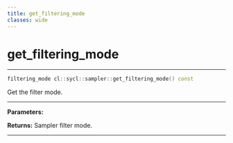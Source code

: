 ```yaml
---
title: get_filtering_mode
classes: wide
---
```

# get_filtering_mode

---

```cpp
filtering_mode cl::sycl::sampler::get_filtering_mode() const
```


Get the filter mode. 


---
**Parameters:**

**Returns:** Sampler filter mode. 

---
